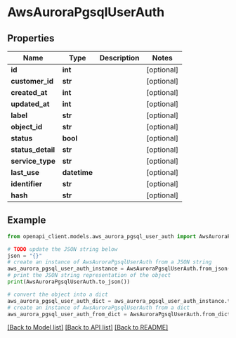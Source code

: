 # AwsAuroraPgsqlUserAuth


## Properties

Name | Type | Description | Notes
------------ | ------------- | ------------- | -------------
**id** | **int** |  | [optional] 
**customer_id** | **str** |  | [optional] 
**created_at** | **int** |  | [optional] 
**updated_at** | **int** |  | [optional] 
**label** | **str** |  | [optional] 
**object_id** | **str** |  | [optional] 
**status** | **bool** |  | [optional] 
**status_detail** | **str** |  | [optional] 
**service_type** | **str** |  | [optional] 
**last_use** | **datetime** |  | [optional] 
**identifier** | **str** |  | [optional] 
**hash** | **str** |  | [optional] 

## Example

```python
from openapi_client.models.aws_aurora_pgsql_user_auth import AwsAuroraPgsqlUserAuth

# TODO update the JSON string below
json = "{}"
# create an instance of AwsAuroraPgsqlUserAuth from a JSON string
aws_aurora_pgsql_user_auth_instance = AwsAuroraPgsqlUserAuth.from_json(json)
# print the JSON string representation of the object
print(AwsAuroraPgsqlUserAuth.to_json())

# convert the object into a dict
aws_aurora_pgsql_user_auth_dict = aws_aurora_pgsql_user_auth_instance.to_dict()
# create an instance of AwsAuroraPgsqlUserAuth from a dict
aws_aurora_pgsql_user_auth_from_dict = AwsAuroraPgsqlUserAuth.from_dict(aws_aurora_pgsql_user_auth_dict)
```
[[Back to Model list]](../README.md#documentation-for-models) [[Back to API list]](../README.md#documentation-for-api-endpoints) [[Back to README]](../README.md)


